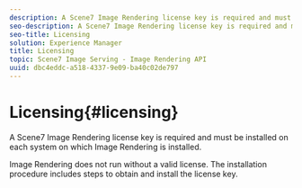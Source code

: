 ```yaml
---
description: A Scene7 Image Rendering license key is required and must be installed on each system on which Image Rendering is installed.
seo-description: A Scene7 Image Rendering license key is required and must be installed on each system on which Image Rendering is installed.
seo-title: Licensing
solution: Experience Manager
title: Licensing
topic: Scene7 Image Serving - Image Rendering API
uuid: dbc4eddc-a518-4337-9e09-ba40c02de797
---
```


# Licensing{#licensing}

A Scene7 Image Rendering license key is required and must be installed on each system on which Image Rendering is installed.

Image Rendering does not run without a valid license. The installation procedure includes steps to obtain and install the license key. 
